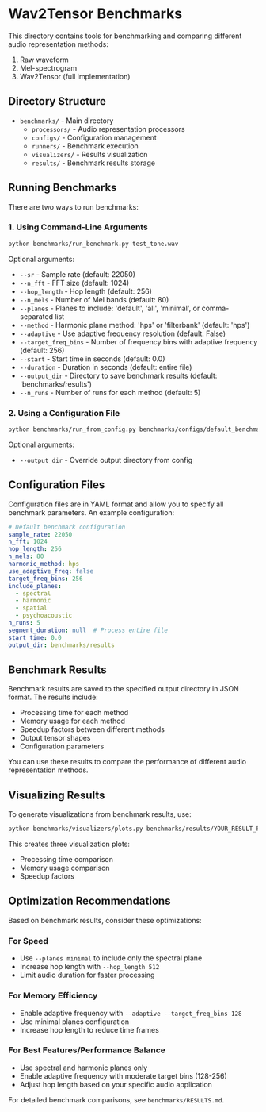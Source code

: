 # Wav2Tensor Benchmarks

This directory contains tools for benchmarking and comparing different audio representation methods:

1. Raw waveform
2. Mel-spectrogram
3. Wav2Tensor (full implementation)

## Directory Structure

- `benchmarks/` - Main directory
  - `processors/` - Audio representation processors
  - `configs/` - Configuration management
  - `runners/` - Benchmark execution
  - `visualizers/` - Results visualization
  - `results/` - Benchmark results storage

## Running Benchmarks

There are two ways to run benchmarks:

### 1. Using Command-Line Arguments

```bash
python benchmarks/run_benchmark.py test_tone.wav
```

Optional arguments:
- `--sr` - Sample rate (default: 22050)
- `--n_fft` - FFT size (default: 1024)
- `--hop_length` - Hop length (default: 256)
- `--n_mels` - Number of Mel bands (default: 80)
- `--planes` - Planes to include: 'default', 'all', 'minimal', or comma-separated list
- `--method` - Harmonic plane method: 'hps' or 'filterbank' (default: 'hps')
- `--adaptive` - Use adaptive frequency resolution (default: False)
- `--target_freq_bins` - Number of frequency bins with adaptive frequency (default: 256)
- `--start` - Start time in seconds (default: 0.0)
- `--duration` - Duration in seconds (default: entire file)
- `--output_dir` - Directory to save benchmark results (default: 'benchmarks/results')
- `--n_runs` - Number of runs for each method (default: 5)

### 2. Using a Configuration File

```bash
python benchmarks/run_from_config.py benchmarks/configs/default_benchmark.yaml test_tone.wav
```

Optional arguments:
- `--output_dir` - Override output directory from config

## Configuration Files

Configuration files are in YAML format and allow you to specify all benchmark parameters. An example configuration:

```yaml
# Default benchmark configuration
sample_rate: 22050
n_fft: 1024
hop_length: 256
n_mels: 80
harmonic_method: hps
use_adaptive_freq: false
target_freq_bins: 256
include_planes:
  - spectral
  - harmonic
  - spatial
  - psychoacoustic
n_runs: 5
segment_duration: null  # Process entire file
start_time: 0.0
output_dir: benchmarks/results
```

## Benchmark Results

Benchmark results are saved to the specified output directory in JSON format. The results include:

- Processing time for each method
- Memory usage for each method
- Speedup factors between different methods
- Output tensor shapes
- Configuration parameters

You can use these results to compare the performance of different audio representation methods.

## Visualizing Results

To generate visualizations from benchmark results, use:

```bash
python benchmarks/visualizers/plots.py benchmarks/results/YOUR_RESULT_FILE.json
```

This creates three visualization plots:
- Processing time comparison
- Memory usage comparison
- Speedup factors

## Optimization Recommendations

Based on benchmark results, consider these optimizations:

### For Speed
- Use `--planes minimal` to include only the spectral plane
- Increase hop length with `--hop_length 512`
- Limit audio duration for faster processing

### For Memory Efficiency
- Enable adaptive frequency with `--adaptive --target_freq_bins 128`
- Use minimal planes configuration
- Increase hop length to reduce time frames

### For Best Features/Performance Balance
- Use spectral and harmonic planes only
- Enable adaptive frequency with moderate target bins (128-256)
- Adjust hop length based on your specific audio application

For detailed benchmark comparisons, see `benchmarks/RESULTS.md`. 